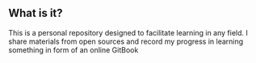 ## What is it?

This is a personal repository designed to facilitate learning in any field.
I share materials from open sources and record my progress in learning something in form of an online GitBook


<!-- ## Structure

``` markdown
├───materials
│   ├───...
└───theory
    ├───art
    │   ├───...
    └───science
        ├───...
``` -->
